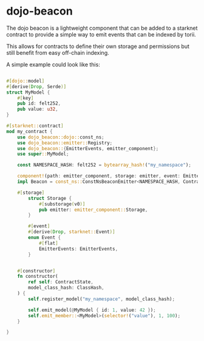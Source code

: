 # dojo-beacon

The dojo beacon is a lightweight component that can be added to a starknet contract to provide a simple way to emit events that can be indexed by torii.

This allows for contracts to define their own storage and permissions but still benefit from easy off-chain indexing.

A simple example could look like this:

```rust

#[dojo::model]
#[derive(Drop, Serde)]
struct MyModel {
    #[key]
    pub id: felt252,
    pub value: u32,
}

#[starknet::contract]
mod my_contract {
    use dojo_beacon::dojo::const_ns;
    use dojo_beacon::emitter::Registry;
    use dojo_beacon::{EmitterEvents, emitter_component};
    use super::MyModel;

    const NAMESPACE_HASH: felt252 = bytearray_hash!("my_namespace");

    component!(path: emitter_component, storage: emitter, event: EmitterEvents);
    impl Beacon = const_ns::ConstNsBeaconEmitter<NAMESPACE_HASH, ContractState>;

    #[storage]
        struct Storage {
            #[substorage(v0)]
            pub emitter: emitter_component::Storage,
        }

        #[event]
        #[derive(Drop, starknet::Event)]
        enum Event {
            #[flat]
            EmitterEvents: EmitterEvents,
        }


    #[constructor]
    fn constructor(
        ref self: ContractState,
        model_class_hash: ClassHash,
    ) {
        self.register_model("my_namespace", model_class_hash);

        self.emit_model(@MyModel { id: 1, value: 42 });
        self.emit_member::<MyModel>(selector!("value"), 1, 100);
    }

}
```
